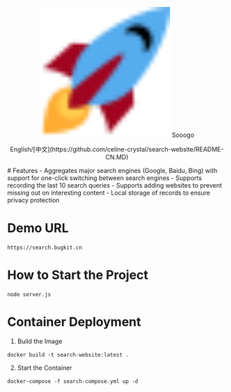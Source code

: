 <p align="center">
    <img src="https://github.com/celine-crystal/search-website/blob/main/assets/favicon-32x32.png" alt="描述" width="300"/>
    Sooogo
<p>

<p align="center">
    English/[中文](https://github.com/celine-crystal/search-website/README-CN.MD)
<p>
# Features
- Aggregates major search engines (Google, Baidu, Bing) with support for one-click switching between search engines
- Supports recording the last 10 search queries
- Supports adding websites to prevent missing out on interesting content
- Local storage of records to ensure privacy protection

# Demo URL
```shell
https://search.bugkit.cn
```

# How to Start the Project

```shell
node server.js
```

# Container Deployment

1. Build the Image
```shell
docker build -t search-website:latest .
```

2. Start the Container
```shell
docker-compose -f search-compose.yml up -d
```